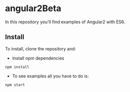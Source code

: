 # angular2Beta

In this repository you'll find examples of Angular2 with ES6.

## Install
To install, clone the repository and:

- Install npm dependencies
```
npm install
```
- To see examples all you have to do is:
```
npm start
```
